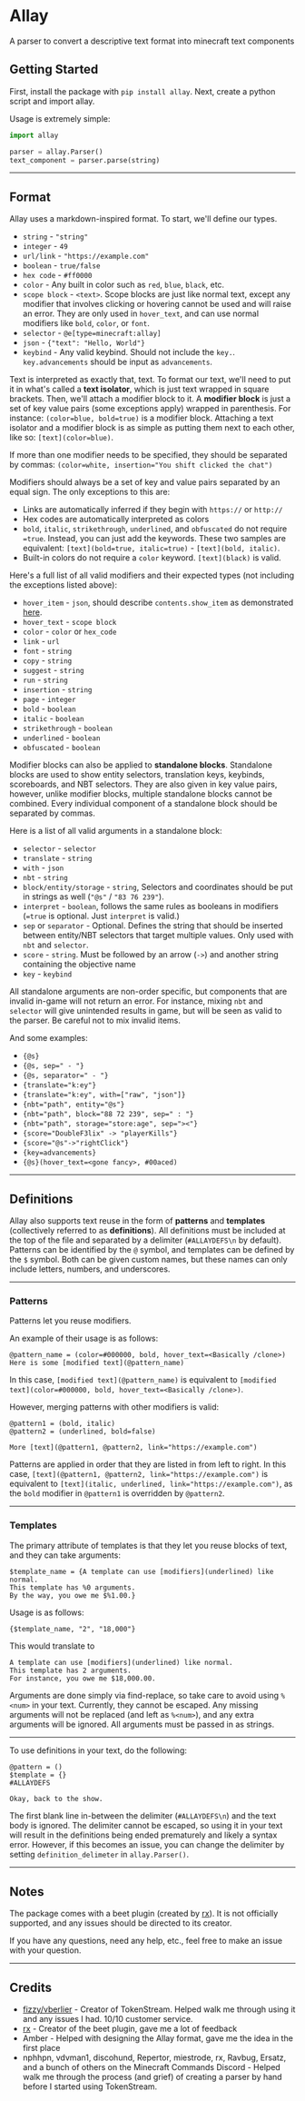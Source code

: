 # Allay
A parser to convert a descriptive text format into minecraft text components

## Getting Started
First, install the package with `pip install allay`.
Next, create a python script and import allay.

Usage is extremely simple:
```python
import allay 

parser = allay.Parser()
text_component = parser.parse(string)
```

---
## Format
Allay uses a markdown-inspired format. To start, we'll define our types.
- `string` - `"string"`
- `integer` - `49`
- `url/link` - `"https://example.com"`
- `boolean` - `true/false`
- `hex code` - `#ff0000`
- `color` - Any built in color such as `red`, `blue`, `black`, etc.
- `scope block` - `<text>`. Scope blocks are just like normal text, except any modifier that involves clicking or hovering cannot be used and will raise an error. They are only used in `hover_text`, and can use normal modifiers like `bold`, `color`, or `font`.
- `selector` - `@e[type=minecraft:allay]`
- `json` - `{"text": "Hello, World"}`
- `keybind` - Any valid keybind. Should not include the `key.`. `key.advancements` should be input as `advancements`.

Text is interpreted as exactly that, text. To format our text, we'll need to put it in what's called a **text isolator**, which is just text wrapped in square brackets. Then, we'll attach a modifier block to it. A **modifier block** is just a set of key value pairs (some exceptions apply) wrapped in parenthesis. For instance: `(color=blue, bold=true)` is a modifier block. Attaching a text isolator and a modifier block is as simple as putting them next to each other, like so: `[text](color=blue)`. 

If more than one modifier needs to be specified, they should be separated by commas: `(color=white, insertion="You shift clicked the chat")`

Modifiers should always be a set of key and value pairs separated by an equal sign. The only exceptions to this are:
- Links are automatically inferred if they begin with `https://` or `http://`
- Hex codes are automatically interpreted as colors
- `bold`, `italic`, `strikethrough`, `underlined`, and `obfuscated` do not require `=true`. Instead, you can just add the keywords. These two samples are equivalent: `[text](bold=true, italic=true)` - `[text](bold, italic)`.
- Built-in colors do not require a `color` keyword. `[text](black)` is valid.

Here's a full list of all valid modifiers and their expected types (not including the exceptions listed above):
- `hover_item` - `json`, should describe `contents.show_item` as demonstrated [here](https://minecraft.fandom.com/wiki/Raw_JSON_text_format).
- `hover_text` - `scope block`
- `color` - `color` or `hex_code`
- `link` - `url`
- `font` - `string`
- `copy` - `string`
- `suggest` - `string`
- `run` - `string`
- `insertion` - `string`
- `page` - `integer`
- `bold` - `boolean`
- `italic` - `boolean`
- `strikethrough` - `boolean`
- `underlined` - `boolean`
- `obfuscated` - `boolean`

Modifier blocks can also be applied to **standalone blocks**. Standalone blocks are used to show entity selectors, translation keys, keybinds, scoreboards, and NBT selectors. They are also given in key value pairs, however, unlike modifier blocks, multiple standalone blocks cannot be combined. Every individual component of a standalone block should be separated by commas.

Here is a list of all valid arguments in a standalone block:
- `selector` - `selector`
- `translate` - `string`
- `with` - `json`
- `nbt` - `string`
- `block/entity/storage` - `string`, Selectors and coordinates should be put in strings as well (`"@s"` / `"83 76 239"`).
- `interpret` - `boolean`, follows the same rules as booleans in modifiers (`=true` is optional. Just `interpret` is valid.)
- `sep` or `separator` - Optional. Defines the string that should be inserted between entity/NBT selectors that target multiple values. Only used with `nbt` and `selector`.
- `score` - `string`. Must be followed by an arrow (`->`) and another string containing the objective name
- `key` - `keybind`

All standalone arguments are non-order specific, but components that are invalid in-game will not return an error. For instance, mixing `nbt` and `selector` will give unintended results in game, but will be seen as valid to the parser. Be careful not to mix invalid items.

And some examples:
- `{@s}`
- `{@s, sep=" - "}`
- `{@s, separator=" - "}`
- `{translate="k:ey"}`
- `{translate="k:ey", with=["raw", "json"]}`
- `{nbt="path", entity="@s"}`
- `{nbt="path", block="88 72 239", sep=" : "}`
- `{nbt="path", storage="store:age", sep="><"}`
- `{score="DoubleF3lix" -> "playerKills"}`
- `{score="@s"->"rightClick"}`
- `{key=advancements}`
- `{@s}(hover_text=<gone fancy>, #00aced)`

---
## Definitions

Allay also supports text reuse in the form of **patterns** and **templates** (collectively referred to as **definitions**). All definitions must be included at the top of the file and separated by a delimiter (`#ALLAYDEFS\n` by default). Patterns can be identified by the `@` symbol, and templates can be defined by the `$` symbol. Both can be given custom names, but these names can only include letters, numbers, and underscores.

---
### Patterns
Patterns let you reuse modifiers.

An example of their usage is as follows:
```
@pattern_name = (color=#000000, bold, hover_text=<Basically /clone>)
Here is some [modified text](@pattern_name)
```
In this case, `[modified text](@pattern_name)` is equivalent to `[modified text](color=#000000, bold, hover_text=<Basically /clone>)`. 

However, merging patterns with other modifiers is valid:
```
@pattern1 = (bold, italic)
@pattern2 = (underlined, bold=false)

More [text](@pattern1, @pattern2, link="https://example.com")
```
Patterns are applied in order that they are listed in from left to right.
In this case, `[text](@pattern1, @pattern2, link="https://example.com")` is equivalent to `[text](italic, underlined, link="https://example.com")`, as the `bold` modifier in `@pattern1` is overridden by `@pattern2`.

---
### Templates
The primary attribute of templates is that they let you reuse blocks of text, and they can take arguments:
```
$template_name = {A template can use [modifiers](underlined) like normal. 
This template has %0 arguments. 
By the way, you owe me $%1.00.}
```

Usage is as follows:
```md
{$template_name, "2", "18,000"}
```
This would translate to 

```
A template can use [modifiers](underlined) like normal.
This template has 2 arguments. 
For instance, you owe me $18,000.00.
```

Arguments are done simply via find-replace, so take care to avoid using `%<num>` in your text. Currently, they cannot be escaped. Any missing arguments will not be replaced (and left as `%<num>`), and any extra arguments will be ignored. All arguments must be passed in as strings.

---
To use definitions in your text, do the following:
```
@pattern = ()
$template = {}
#ALLAYDEFS

Okay, back to the show.
```
The first blank line in-between the delimiter (`#ALLAYDEFS\n`) and the text body is ignored. The delimiter cannot be escaped, so using it in your text will result in the definitions being ended prematurely and likely a syntax error. However, if this becomes an issue, you can change the delimiter by setting `definition_delimeter` in `allay.Parser()`.

--- 
## Notes
The package comes with a beet plugin (created by [rx](https://github.com/rx-modules)). It is not officially supported, and any issues should be directed to its creator.

If you have any questions, need any help, etc., feel free to make an issue with your question.

---

## Credits
* [fizzy/vberlier](https://github.com/vberlier) - Creator of TokenStream. Helped walk me through using it and any issues I had. 10/10 customer service.
* [rx](https://github.com/rx-modules) - Creator of the beet plugin, gave me a lot of feedback
* Amber - Helped with designing the Allay format, gave me the idea in the first place
* nphhpn, vdvman1, discohund, Repertor, miestrode, rx, Ravbug, Ersatz, and a bunch of others on the Minecraft Commands Discord - Helped walk me through the process (and grief) of creating a parser by hand before I started using TokenStream. 
